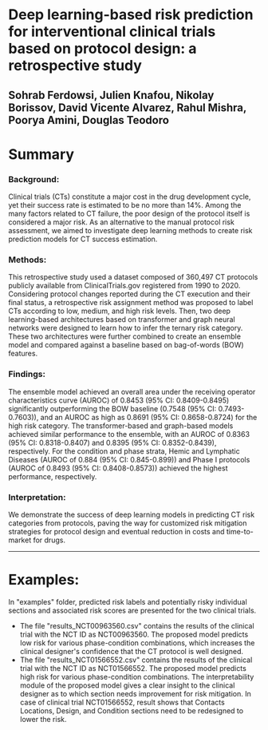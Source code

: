 # Deep learning-based risk prediction for interventional clinical trials based on protocol design: a retrospective study 
Sohrab Ferdowsi, Julien Knafou, Nikolay Borissov, David Vicente Alvarez, Rahul Mishra, Poorya Amini, Douglas Teodoro
----------------

# Summary
### Background: 
Clinical trials (CTs) constitute a major cost in the drug development cycle, yet their success rate is estimated to be no more than 14%. Among the many factors related to CT failure, the poor design of the protocol itself is considered a major risk. As an alternative to the manual protocol risk assessment, we aimed to investigate deep learning methods to create risk prediction models for CT success estimation.
### Methods: 
This retrospective study used a dataset composed of 360,497 CT protocols publicly available from ClinicalTrials.gov registered from 1990 to 2020. Considering protocol changes reported during the CT execution  and their final status, a retrospective risk assignment method was proposed to label CTs according to low, medium, and high risk levels. Then, two deep learning-based architectures based on transformer and graph neural networks were designed to learn how to infer the ternary risk category. These two architectures were further combined to create an ensemble model and compared against a baseline based on bag-of-words (BOW) features.
### Findings: 
The ensemble model achieved an overall area under the receiving operator characteristics curve (AUROC) of 0.8453 (95% CI: 0.8409-0.8495) significantly outperforming the BOW baseline (0.7548 (95% CI: 0.7493-0.7603)), and an AUROC as high as 0.8691 (95% CI: 0.8658-0.8724) for the high risk category. The transformer-based and graph-based models achieved similar performance to the ensemble, with an AUROC of 0.8363 (95% CI: 0.8318-0.8407) and 0.8395 (95% CI: 0.8352-0.8439), respectively. For the condition and phase strata, Hemic and Lymphatic Diseases (AUROC of 0.884 (95% CI: 0.845-0.899)) and Phase I protocols (AUROC of 0.8493 (95% CI: 0.8408-0.8573)) achieved the highest performance, respectively.
### Interpretation: 
We demonstrate the success of deep learning models in predicting CT risk categories from protocols, paving the way for customized risk mitigation strategies for protocol design and eventual reduction in costs and time-to-market for drugs.

----------------
# Examples: 
In "examples" folder, predicted risk labels and potentially risky individual sections and associated risk scores are presented for the two clinical trials.
* The file "results_NCT00963560.csv" contains the results of the clinical trial with the NCT ID as NCT00963560. The proposed model predicts low risk for various phase-condition combinations, which increases the clinical designer's confidence that the CT protocol is well designed.
* The file "results_NCT01566552.csv" contains the results of the clinical trial with the NCT ID as NCT01566552. The proposed model predicts high risk for various phase-condition combinations. The interpretability module of the proposed model gives a clear insight to the clinical designer as to which section needs improvement for risk mitigation. In case of clinical trial NCT01566552, result shows that Contacts Locations, Design, and Condition sections need to be redesigned to lower the risk.  

